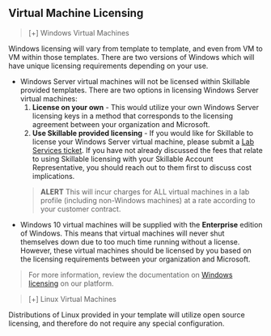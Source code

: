 ## Virtual Machine Licensing

>[+] Windows Virtual Machines
>
Windows licensing will vary from template to template, and even from VM to VM within those templates. There are two versions of Windows which will have unique licensing requirements depending on your use.
- Windows Server virtual machines will not be licensed within Skillable provided templates. There are two options in licensing Windows Server virtual machines:
    1. **License on your own** - This would utilize your own Windows Server licensing keys in a method that corresponds to the licensing agreement between your organization and Microsoft.
    1. **Use Skillable provided licensing** - If you would like for Skillable to license your Windows Server virtual machine, please submit a [Lab Services ticket](https://lod.one/support). If you have not already discussed the fees that relate to using Skillable licensing with your Skillable Account Representative, you should reach out to them first to discuss cost implications.
  >
  > **ALERT** This will incur charges for ALL virtual machines in a lab profile (including non-Windows machines) at a rate according to your customer contract.
- Windows 10 virtual machines will be supplied with the **Enterprise** edition of Windows. This means that virtual machines will never shut themselves down due to too much time running without a license. However, these virtual machines should be licensed by you based on the licensing requirements between your organization and Microsoft.
>
> For more information, review the documentation on [Windows licensing](https://docs.skillable.com/docs/windows-licensing) on our platform.

>[+] Linux Virtual Machines
>
Distributions of Linux provided in your template will utilize open source licensing, and therefore do not require any special configuration.


